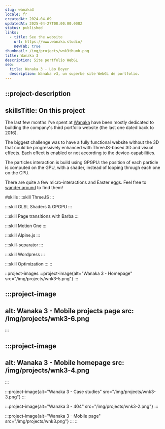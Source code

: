 ```yaml
---
slug: wanaka3
locale: fr
createdAt: 2024-04-09
updatedAt: 2025-04-27T00:00:00.000Z
status: published
links:
  - title: See the website
    url: https://www.wanaka.studio/
    newTab: true
thumbnail: /img/projects/wnk3thumb.png
title: Wanaka 3
description: Site portfolio WebGL
seo:
  title: Wanaka 3 - Léo Boyer
  description: Wanaka v3, un superbe site WebGL de portfolio.
---
```


::project-description
---
skillsTitle: On this project
---
The last few months I've spent at [Wanaka](https://www.wanaka.studio/) have been mostly dedicated to building the company's third portfolio website (the last one dated back to 2016).

The biggest challenge was to have a fully functional website without the 3D that could be progressively enhanced with ThreeJS-based 3D and visual effects. Each effect is enabled or not according to the device-capabilities.

The particles interaction is build using GPGPU: the position of each particle is computed on the GPU, with a shader, instead of looping through each one on the CPU.

There are quite a few micro-interactions and Easter eggs. Feel free to [wander around](https://www.wanaka.studio/) to find them!

#skills
  :::skill
  ThreeJS
  :::

  :::skill
  GLSL Shaders & GPGPU
  :::

  :::skill
  Page transitions with Barba
  :::

  :::skill
  Motion One
  :::

  :::skill
  Alpine.js
  :::

  :::skill-separator
  :::

  :::skill
  Wordpress
  :::

  :::skill
  Optimization
  :::
::

::project-images
  :::project-image{alt="Wanaka 3 - Homepage" src="/img/projects/wnk3-5.png"}
  :::

  :::project-image
  ---
  alt: Wanaka 3 - Mobile projects page
  src: /img/projects/wnk3-6.png
  ---
  :::

  :::project-image
  ---
  alt: Wanaka 3 - Mobile homepage
  src: /img/projects/wnk3-4.png
  ---
  :::

  :::project-image{alt="Wanaka 3 - Case studies" src="/img/projects/wnk3-3.png"}
  :::

  :::project-image{alt="Wanaka 3 - 404" src="/img/projects/wnk3-2.png"}
  :::

  :::project-image{alt="Wanaka 3 - Mobile page" src="/img/projects/wnk3.png"}
  :::
::
